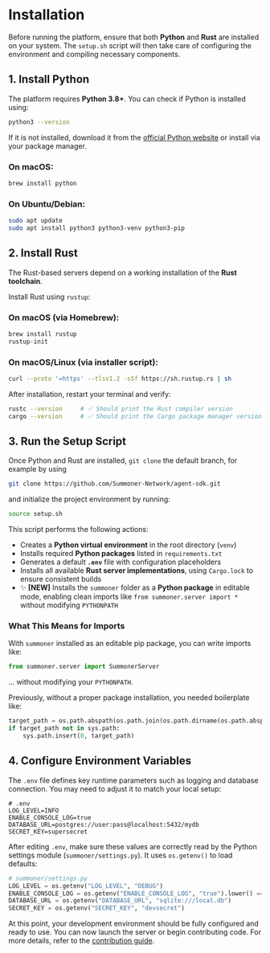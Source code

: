 # Installation

Before running the platform, ensure that both **Python** and **Rust** are installed on your system. The `setup.sh` script will then take care of configuring the environment and compiling necessary components.


## 1. Install Python

The platform requires **Python 3.8+**. You can check if Python is installed using:

```bash
python3 --version
```

If it is not installed, download it from the [official Python website](https://www.python.org/downloads/) or install via your package manager.

### On macOS:

```bash
brew install python
```

### On Ubuntu/Debian:

```bash
sudo apt update
sudo apt install python3 python3-venv python3-pip
```

## 2. Install Rust

The Rust-based servers depend on a working installation of the **Rust toolchain**.

Install Rust using `rustup`:

### On macOS (via Homebrew):

```bash
brew install rustup
rustup-init
```

### On macOS/Linux (via installer script):

```bash
curl --proto '=https' --tlsv1.2 -sSf https://sh.rustup.rs | sh
```

After installation, restart your terminal and verify:

```bash
rustc --version     # ✅ Should print the Rust compiler version
cargo --version     # ✅ Should print the Cargo package manager version
```

## 3. Run the Setup Script

Once Python and Rust are installed, `git clone` the default branch, for example by using 
```bash
git clone https://github.com/Summoner-Network/agent-sdk.git
```
and initialize the project environment by running:

```bash
source setup.sh
```

This script performs the following actions:

- Creates a **Python virtual environment** in the root directory (`venv`)
- Installs required **Python packages** listed in `requirements.txt`
- Generates a default **`.env`** file with configuration placeholders
- Installs all available **Rust server implementations**, using `Cargo.lock` to ensure consistent builds
- ✨ **[NEW]** Installs the `summoner` folder as a **Python package** in editable mode, enabling clean imports like `from summoner.server import *` without modifying `PYTHONPATH`


### What This Means for Imports

With `summoner` installed as an editable pip package, you can write imports like:

```python
from summoner.server import SummonerServer
```

... without modifying your `PYTHONPATH`.

Previously, without a proper package installation, you needed boilerplate like:

```python
target_path = os.path.abspath(os.path.join(os.path.dirname(os.path.abspath(__file__)), ".."))
if target_path not in sys.path:
    sys.path.insert(0, target_path)
```

## 4. Configure Environment Variables

The `.env` file defines key runtime parameters such as logging and database connection. You may need to adjust it to match your local setup:

```dotenv
# .env
LOG_LEVEL=INFO
ENABLE_CONSOLE_LOG=true
DATABASE_URL=postgres://user:pass@localhost:5432/mydb
SECRET_KEY=supersecret
```

After editing `.env`, make sure these values are correctly read by the Python settings module (`summoner/settings.py`). It uses `os.getenv()` to load defaults:

```python
# summoner/settings.py
LOG_LEVEL = os.getenv("LOG_LEVEL", "DEBUG")
ENABLE_CONSOLE_LOG = os.getenv("ENABLE_CONSOLE_LOG", "true").lower() == "true"
DATABASE_URL = os.getenv("DATABASE_URL", "sqlite:///local.db")
SECRET_KEY = os.getenv("SECRET_KEY", "devsecret")
```

At this point, your development environment should be fully configured and ready to use. You can now launch the server or begin contributing code. For more details, refer to the [contribution guide](doc_contribute_to_server.md).
